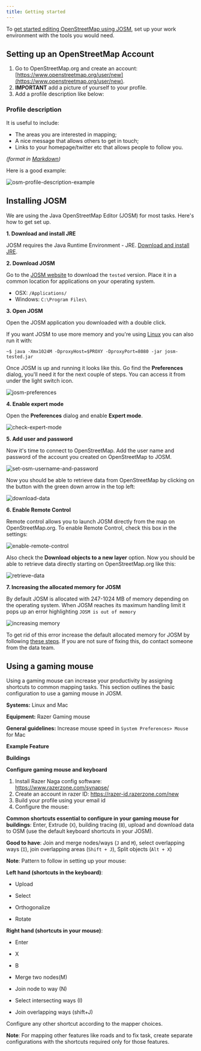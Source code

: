 ```yaml
---
title: Getting started
---
```


To [get started editing OpenStreetMap using JOSM](https://www.mapbox.com/blog/making-the-most-josm/), set up your work environment with the tools you would need.

## Setting up an OpenStreetMap Account

1. Go to OpenStreetMap.org and create an account: [https://www.openstreetmap.org/user/new](https://www.openstreetmap.org/user/new).
2. **IMPORTANT** add a picture of yourself to your profile.
3. Add a profile description like below:

### Profile description

It is useful to include:

- The areas you are interested in mapping;
- A nice message that allows others to get in touch;
- Links to your homepage/twitter etc that allows people to follow you.

*(format in [Markdown]( http://en.wikipedia.org/wiki/Markdown))*

Here is a good example:

![osm-profile-description-example]({{site.baseurl}}/images/osm-profile-description-example.png)

## Installing JOSM

We are using the Java OpenStreetMap Editor (JOSM) for most tasks. Here's how to get set up.

**1. Download and install JRE**

JOSM requires the Java Runtime Environment - JRE. [Download and install JRE]( http://www.oracle.com/technetwork/java/javase/downloads/jre8-downloads-2133155.html).

**2. Download JOSM**

Go to the [JOSM website](https://josm.openstreetmap.de/wiki/Download) to download the `tested` version. Place it in a common location for applications on your operating system.

- OSX: `/Applications/`
- Windows: `C:\Program Files\`

**3. Open JOSM**

Open the JOSM application you downloaded with a double click.

If you want JOSM to use more memory and you're using [Linux](http://wiki.openstreetmap.org/wiki/JOSM/Linux) you can also run it with:

    ~$ java -Xmx1024M -DproxyHost=$PROXY -DproxyPort=8080 -jar josm-tested.jar

Once JOSM is up and running it looks like this. Go find the **Preferences** dialog, you'll need it for the next couple of steps. You can access it from under the light switch icon.

![josm-preferences]({{site.baseurl}}/images/josm-preferences.png)

**4. Enable expert mode**

Open the **Preferences** dialog and enable **Expert mode**.

![check-expert-mode]({{site.baseurl}}/images/check-expert-mode.png)

**5. Add user and password**

Now it's time to connect to OpenStreetMap. Add the user name and password of the account you created on OpenStreetMap to JOSM.

![set-osm-username-and-password]({{site.baseurl}}/images/set-osm-username-and-password.png)

Now you should be able to retrieve data from OpenStreetMap by clicking on the button with the green down arrow in the top left:

![download-data]({{site.baseurl}}/images/download-data.gif)

**6. Enable Remote Control**

Remote control allows you to launch JOSM directly from the map on OpenStreetMap.org. To enable Remote Control, check this box in the settings:

![enable-remote-control]({{site.baseurl}}/images/enable-remote-control.png)

Also check the **Download objects to a new layer** option. Now you should be able to retrieve data directly starting on OpenStreetMap.org like this:

![retrieve-data]({{site.baseurl}}/images/retrieve-data.gif)

**7. Increasing the allocated memory for JOSM**

By default JOSM is allocated with 247-1024 MB of memory depending on the operating system. When JOSM reaches its maximum handling limit it pops up an error highlighting `JOSM is out of memory`

![increasing memory]({{site.baseurl}}/images/increasing-memory.png)

To get rid of this error increase the default allocated memory for JOSM by following [these steps](https://gist.github.com/jothirnadh/00352fff58ce2628cc4f#supply-parameters). If you are not sure of fixing this, do contact someone from the data team.

## Using a gaming mouse

Using a gaming mouse can increase your productivity by assigning shortcuts to common mapping tasks. This section outlines the basic configuration to use a gaming mouse in JOSM.

**Systems:** Linux and Mac

**Equipment:** Razer Gaming mouse

**General guidelines:** Increase mouse speed in `System Preferences> Mouse` for Mac

**Example Feature**

**Buildings**

**Configure gaming mouse and keyboard**

1. Install Razer Naga config software: https://www.razerzone.com/synapse/
2. Create an account in razer ID: https://razer-id.razerzone.com/new
3. Build your profile using your email id
4. Configure the mouse:

**Common shortcuts essential to configure in your gaming mouse for buildings**: Enter, Extrude (`X`), building tracing (`B`), upload and download data to OSM (use the default keyboard shortcuts in your JOSM).

**Good to have**: Join and merge nodes/ways (`J` and `M`), select overlapping ways (`I`), join overlapping areas (`Shift + J`), Split objects (`Alt + X`)

**Note**: Pattern to follow in setting up your mouse:

**Left hand (shortcuts in the keyboard)**:

   * Upload

   * Select

   * Orthogonalize

   * Rotate

**Right hand (shortcuts in your mouse)**:

   * Enter

   * X

   * B

   * Merge two nodes(M)

   * Join node to way (N)

   * Select intersecting ways (I)

   * Join overlapping ways (shift+J)

 Configure any other shortcut according to the mapper choices.

**Note**: For mapping other features like roads and to fix task, create separate configurations with the shortcuts required only for those features.
